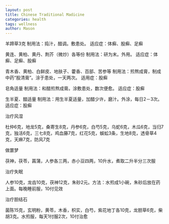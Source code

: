 ```yaml
---
layout: post
title: Chinese Traditional Madicine
categories: health
tags: wellness
author: Mason
---
```


羊蹄草3克
制用法：捣汁，醋调。敷患处。
适应症：体癣、股癣、足癣

黄连、黄柏、黄丹、荆芥（微炒）各等份
制用法：研为末。外用。
适应症：体癣、足癣、股癣

青木香、黄柏、白鲜皮、地肤子、藿香、百部、苦参等
制用法：煎熬成膏，制成中药“股清膏”。涂于患处，一天两次。
适用症：股癣

皂角适量
制用法：和醋煎熬成膏。涂敷患处，数次便愈。
适应症：股癣

生半夏、醋适量
制用法：用生半夏适量，加醋少许，磨汁。外涂，每日2－3次。
适应症：股癣

治疗风湿

杜仲6克，地龙5克，桑寄生8克，丹参6克，白芍5克，乌蛇6克，木瓜6克，当归7克，独活6克，三七8克，鸡血藤7克，红花5克，蜈蚣3条，生地8克，透骨草4克，天麻7克，防风7克

做噩梦

茯神，茯苓，菖蒲，人参各三两，赤小豆四两，10升水，煮取二升半分三次服

治疗失眠

人参10克，龙齿10克，茯神12克，朱砂2元。方法：水煎成1小碗，朱砂后放在药上面。每晚睡前服，10付见效

治疗胆结石

菌陈15克，玄明粉，黄苓，木香，枳实，白芍，紫花地丁各10克，龙胆草6克，柴胡3克。水煎服，每天1付服2次，10付治愈
